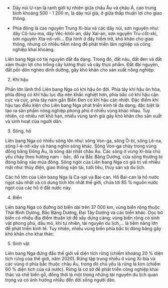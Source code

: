 + Dãy núi U-ran là ranh giới tự nhiên giữa châu Âu và châu Á, cao trung bình khoảng 500 - 1 200 m, là dãy núi già, ở giữa thấp thuận lợi cho giao thông.

- Phía đông là cao nguyên Trung Xi-bia và các dãy núi, sơn nguyên như: dãy Cô-lưu-ma, dãy Véc-khôi-an, dãy Xai-an, sơn nguyên Tru-cốt-xki, sơn nguyên Xta-nô-vôi... Địa hình ở đây hiểm trở, khó khăn cho giao thông, nhưng có nhiều tiềm năng để phát triển lâm nghiệp và công nghiệp khai khoáng.

Liên bang Nga có tài nguyên đất đa dạng. Trong đó, đất nâu, đất đen và đất xám thuận lợi cho trồng cây lương thực và cây thực phẩm. Đất đài nguyên, đất pốt-dôn nghèo dinh dưỡng, gây khó khăn cho sản xuất nông nghiệp.

2. Khí hậu

Phần lớn lãnh thổ Liên bang Nga có khí hậu ôn đới. Phía tây khí hậu ôn hòa, phía đông có khí hậu lục địa nên khắc nghiệt hơn, phía bắc có khí hậu cận cực và cực, phía tây nam gần Biển Đen có khí hậu cận nhiệt. Đặc điểm khí hậu tạo điều kiện cho Liên bang Nga phát triển kinh tế đa dạng, đặc biệt là tạo ra sản phẩm nông nghiệp phong phú ở nhiều vùng khác nhau. Tuy nhiên, có nhiều nơi khô hạn, nhiều vùng lạnh giá gây khó khăn cho sản xuất và sinh hoạt của người dân.

3. Sông, hồ

Liên bang Nga có nhiều sông lớn như: sông Von-ga, sông Ô-bi, sông Lê-na, sông I-ê-nít-xây và hàng nghìn sông khác. Sông Von-ga chảy trong vùng đồng bằng Đông Âu, là sông dài nhất châu Âu. Các sông ở vùng Xi-bia chủ yếu chảy theo hướng nam - bắc, đổ ra Bắc Băng Dương, cửa sông thường bị đóng băng vào mùa đông. Sông ngòi của Liên bang Nga có giá trị về nhiều mặt như: thủy điện, giao thông vận tải, tưới tiêu, thủy sản và du lịch.

Các hồ lớn của Liên bang Nga là Ca-xpi và Bai-can. Hồ Bai-can là hồ nước ngọt sâu nhất và có dung tích lớn nhất thế giới, chứa tới 85 % nguồn nước ngọt của các hồ ở đất nước này.

4. Biển

Liên bang Nga có đường bờ biển dài trên 37 000 km, vùng biển rộng thuộc Thái Bình Dương, Bắc Băng Dương, Đại Tây Dương và các biển khác. Dọc bờ biển có nhiều địa điểm thuận lợi để xây dựng cảng; vùng biển rộng có sinh vật phong phú, dầu mỏ, khí tự nhiên, tài nguyên du lịch,... là tiềm năng lớn để phát triển kinh tế. Tuy nhiên, nhiều vùng biển phía bắc bị đóng băng gây khó khăn cho khai thác.

5. Sinh vật

Liên bang Nga đứng đầu thế giới về diện tích rừng (chiếm khoảng 20 % diện tích rừng của thế giới, năm 2020). Rừng tập trung nhiều ở vùng Xi-bia và các vùng ở phía bắc thuộc châu Âu, trong đó chủ yếu là rừng lá kim (chiếm 60 % diện tích của cả nước). Rừng là cơ sở để phát triển công nghiệp khai thác và chế biến gỗ, đồng thời là một trong những tài nguyên du lịch quan trọng và có ảnh hưởng nhiều đến đời sống người dân.